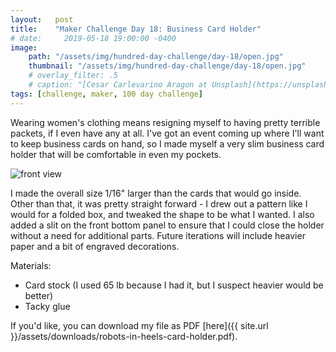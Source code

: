 ```yaml
---
layout:   post
title:    "Maker Challenge Day 18: Business Card Holder"
# date:     2019-05-18 19:00:00 -0400
image:
    path: "/assets/img/hundred-day-challenge/day-18/open.jpg"
    thumbnail: "/assets/img/hundred-day-challenge/day-18/open.jpg"
    # overlay_filter: .5
    # caption: "[Cesar Carlevarino Aragon at Unsplash](https://unsplash.com/photos/NL_DF0Klepc)"
tags: [challenge, maker, 100 day challenge]
---
```

Wearing women's clothing means resigning myself to having pretty terrible packets, if I even have any at all. I've got an event coming up where I'll want to keep business cards on hand, so I made myself a very slim business card holder that will be comfortable in even my pockets.

![front view]({{"/assets/img/hundred-day-challenge/day-18/closed.jpg"}})

I made the overall size 1/16" larger than the cards that would go inside. Other than that, it was pretty straight forward - I drew out a pattern like I would for a folded box, and tweaked the shape to be what I wanted. I also added a slit on the front bottom panel to ensure that I could close the holder without a need for additional parts. Future iterations will include heavier paper and a bit of engraved decorations.

Materials:

* Card stock (I used 65 lb because I had it, but I suspect heavier would be better)
* Tacky glue

If you'd like, you can download my file as PDF [here]({{ site.url }}/assets/downloads/robots-in-heels-card-holder.pdf).